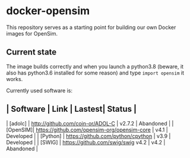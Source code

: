 # docker-opensim

This repository serves as a starting point for building
our own Docker images for OpenSim.

## Current state

The image builds correctly and when you launch a python3.8 (beware, it also has python3.6 installed
for some reason) and type `import opensim` it works.

Currently used software is:

| Software  | Link                                             | Lastest| Status    |
-------------------------------------------------------------------------------------
| [adolc]   | http://github.com/coin-or/ADOL-C                 | v2.7.2 | Abandoned |
|  [OpenSIM]| https://github.com/opensim-org/opensim-core      | v4.1   | Developed |
| [Python]  | https://github.com/python/cpython                | v3.9   | Developed |
| [SWIG]    | https://github.com/swig/swig v4.2                | v4.2   | Abandoned |
